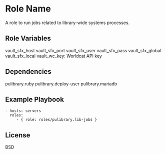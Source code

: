 Role Name
=========

A role to run jobs related to library-wide systems processes.

Role Variables
--------------

vault_sfx_host
vault_sfx_port
vault_sfx_user
vault_sfx_pass
vault_sfx_global
vault_sfx_local
vault_wc_key: Worldcat API key

Dependencies
------------

pulibrary.ruby
pulibrary.deploy-user
pulibrary.mariadb

Example Playbook
----------------

    - hosts: servers
      roles:
         - { role: roles/pulibrary.lib-jobs }

License
-------

BSD

